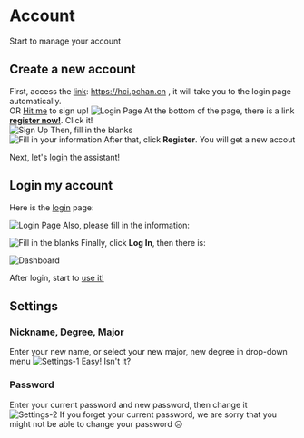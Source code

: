 # Account
Start to manage your account

<TOC/>

## Create a new account

First, access the [link](https://hci.pchan.cn): https://hci.pchan.cn , it will take you to the login page automatically.   
OR [Hit me](https://hci.pchan.cn/#/sign-up) to sign up!
![Login Page](/docs/user-guide/login-1.png "Login Page")
At the bottom of the page, there is a link **[register now!](https://hci.pchan.cn/#/sign-up)**. Click it!   
![Sign Up](/docs/user-guide/sign-up-1.png "Sign Up")
Then, fill in the blanks   
![Fill in your information](/docs/user-guide/sign-up-2.png "Fill in your informatio")
After that, click **Register**. You will get a new accout   

Next, let's [login](#login-my-account) the assistant! 

## Login my account

Here is the [login](https://hci.pchan.cn/#/login) page:   

![Login Page](/docs/user-guide/login-1.png "Login Page")
Also, please fill in the information:   

![Fill in the blanks](/docs/user-guide/login-2.png "Fill in the blanks")
Finally, click **Log In**, then there is:   

![Dashboard](/docs/user-guide/dashboard.png "Dashboard")

After login, start to [use it!](courses.md)

## Settings

### Nickname, Degree, Major
Enter your new name, or select your new major, new degree in drop-down menu
![Settings-1](/docs/user-guide/settings-1.png)
Easy! Isn't it?   

### Password
Enter your current password and new password, then change it
![Settings-2](/docs/user-guide/settings-2.png)
If you forget your current password, we are sorry that you might not be able to change your password ☹️